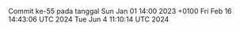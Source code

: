 Commit ke-55 pada tanggal Sun Jan 01 14:00 2023 +0100
Fri Feb 16 14:43:06 UTC 2024
Tue Jun  4 11:10:14 UTC 2024
